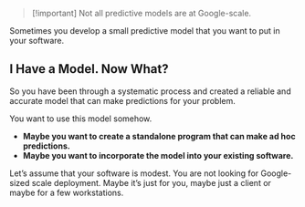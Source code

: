 > [!important] Not all predictive models are at Google-scale.

Sometimes you develop a small predictive model that you want to put in your software.

## I Have a Model. Now What?

So you have been through a systematic process and created a reliable and accurate model that can make predictions for your problem.

You want to use this model somehow.

-   **Maybe you want to create a standalone program that can make ad hoc predictions.**
-   **Maybe you want to incorporate the model into your existing software.**

Let’s assume that your software is modest. You are not looking for Google-sized scale deployment. Maybe it’s just for you, maybe just a client or maybe for a few workstations.